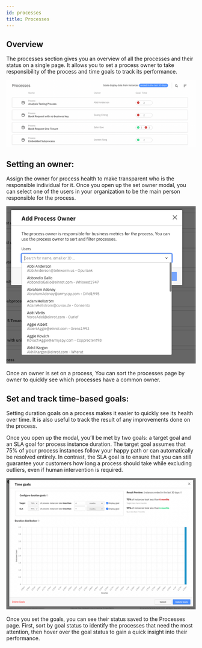 ```yaml
---
id: processes
title: Processes
---
```


## Overview

The processes section gives you an overview of all the processes and their status on a single page.
It allows you to set a process owner to take responsibility of the process and time goals to track its performance.

![Processes page](./img/processes.png)

## Setting an owner: 
Assign the owner for process health to make transparent who is the responsible individual for it. Once you open up the set owner modal, you can select one of the users in your organization to be the main person responsible for the process.

![Set Owner](./img/set-owner.png)

Once an owner is set on a process, You can sort the processes page by owner to quickly see which processes have a common owner.

## Set and track time-based goals:
Setting duration goals on a process makes it easier to quickly see its health over time. It is also useful to track the result of any improvements done on the process.

Once you open up the modal, you’ll be met by two goals: a target goal and an SLA goal for process instance duration. The target goal assumes that 75% of your process instances follow your happy path or can automatically be resolved entirely. In contrast, the SLA goal is to ensure that you can still guarantee your customers how long a process should take while excluding outliers, even if human intervention is required.

![Set time goals](./img/timeGoals.png)

Once you set the goals, you can see their status saved to the Processes page. First, sort by goal status to identify the processes that need the most attention, then hover over the goal status to gain a quick insight into their performance.
